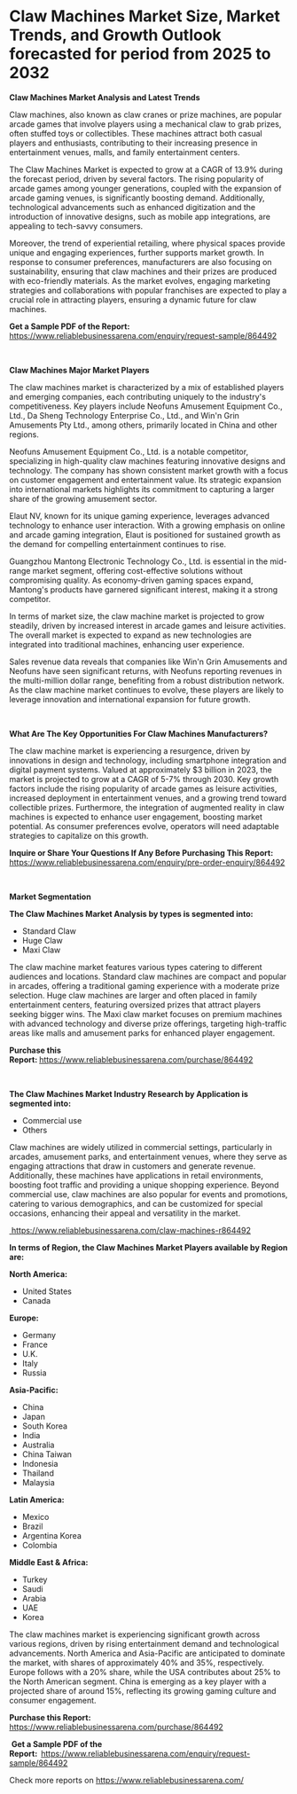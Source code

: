 <p><h1>Claw Machines Market Size, Market Trends, and Growth Outlook forecasted for period from 2025 to 2032</h1></p><p><strong>Claw Machines Market Analysis and Latest Trends</strong></p>
<p><p>Claw machines, also known as claw cranes or prize machines, are popular arcade games that involve players using a mechanical claw to grab prizes, often stuffed toys or collectibles. These machines attract both casual players and enthusiasts, contributing to their increasing presence in entertainment venues, malls, and family entertainment centers.</p><p>The Claw Machines Market is expected to grow at a CAGR of 13.9% during the forecast period, driven by several factors. The rising popularity of arcade games among younger generations, coupled with the expansion of arcade gaming venues, is significantly boosting demand. Additionally, technological advancements such as enhanced digitization and the introduction of innovative designs, such as mobile app integrations, are appealing to tech-savvy consumers.</p><p>Moreover, the trend of experiential retailing, where physical spaces provide unique and engaging experiences, further supports market growth. In response to consumer preferences, manufacturers are also focusing on sustainability, ensuring that claw machines and their prizes are produced with eco-friendly materials. As the market evolves, engaging marketing strategies and collaborations with popular franchises are expected to play a crucial role in attracting players, ensuring a dynamic future for claw machines.</p></p>
<p><strong>Get a Sample PDF of the Report:&nbsp;</strong> <a href="https://www.reliablebusinessarena.com/enquiry/request-sample/864492?utm_campaign=2639&utm_medium=2&utm_source=Github&utm_content=ia&utm_term=10042025&utm_id=claw-machines">https://www.reliablebusinessarena.com/enquiry/request-sample/864492</a></p>
<p>&nbsp;</p>
<p><strong>Claw Machines Major Market Players</strong></p>
<p><p>The claw machines market is characterized by a mix of established players and emerging companies, each contributing uniquely to the industry's competitiveness. Key players include Neofuns Amusement Equipment Co., Ltd., Da Sheng Technology Enterprise Co., Ltd., and Win'n Grin Amusements Pty Ltd., among others, primarily located in China and other regions.</p><p>Neofuns Amusement Equipment Co., Ltd. is a notable competitor, specializing in high-quality claw machines featuring innovative designs and technology. The company has shown consistent market growth with a focus on customer engagement and entertainment value. Its strategic expansion into international markets highlights its commitment to capturing a larger share of the growing amusement sector.</p><p>Elaut NV, known for its unique gaming experience, leverages advanced technology to enhance user interaction. With a growing emphasis on online and arcade gaming integration, Elaut is positioned for sustained growth as the demand for compelling entertainment continues to rise.</p><p>Guangzhou Mantong Electronic Technology Co., Ltd. is essential in the mid-range market segment, offering cost-effective solutions without compromising quality. As economy-driven gaming spaces expand, Mantong's products have garnered significant interest, making it a strong competitor.</p><p>In terms of market size, the claw machine market is projected to grow steadily, driven by increased interest in arcade games and leisure activities. The overall market is expected to expand as new technologies are integrated into traditional machines, enhancing user experience.</p><p>Sales revenue data reveals that companies like Win'n Grin Amusements and Neofuns have seen significant returns, with Neofuns reporting revenues in the multi-million dollar range, benefiting from a robust distribution network. As the claw machine market continues to evolve, these players are likely to leverage innovation and international expansion for future growth.</p></p>
<p>&nbsp;</p>
<p><strong>What Are The Key Opportunities For Claw Machines Manufacturers?</strong></p>
<p><p>The claw machine market is experiencing a resurgence, driven by innovations in design and technology, including smartphone integration and digital payment systems. Valued at approximately $3 billion in 2023, the market is projected to grow at a CAGR of 5-7% through 2030. Key growth factors include the rising popularity of arcade games as leisure activities, increased deployment in entertainment venues, and a growing trend toward collectible prizes. Furthermore, the integration of augmented reality in claw machines is expected to enhance user engagement, boosting market potential. As consumer preferences evolve, operators will need adaptable strategies to capitalize on this growth.</p></p>
<p><strong>Inquire or Share Your Questions If Any Before Purchasing This Report:</strong> <a href="https://www.reliablebusinessarena.com/enquiry/pre-order-enquiry/864492?utm_campaign=2639&utm_medium=2&utm_source=Github&utm_content=ia&utm_term=10042025&utm_id=claw-machines">https://www.reliablebusinessarena.com/enquiry/pre-order-enquiry/864492</a></p>
<p>&nbsp;</p>
<p><strong>Market Segmentation</strong></p>
<p><strong>The Claw Machines Market Analysis by types is segmented into:</strong></p>
<p><ul><li>Standard Claw</li><li>Huge Claw</li><li>Maxi Claw</li></ul></p>
<p><p>The claw machine market features various types catering to different audiences and locations. Standard claw machines are compact and popular in arcades, offering a traditional gaming experience with a moderate prize selection. Huge claw machines are larger and often placed in family entertainment centers, featuring oversized prizes that attract players seeking bigger wins. The Maxi claw market focuses on premium machines with advanced technology and diverse prize offerings, targeting high-traffic areas like malls and amusement parks for enhanced player engagement.</p></p>
<p><strong>Purchase this Report:&nbsp;</strong><a href="https://www.reliablebusinessarena.com/purchase/864492?utm_campaign=2639&utm_medium=2&utm_source=Github&utm_content=ia&utm_term=10042025&utm_id=claw-machines">https://www.reliablebusinessarena.com/purchase/864492</a></p>
<p>&nbsp;</p>
<p><strong>The Claw Machines Market Industry Research by Application is segmented into:</strong></p>
<p><ul><li>Commercial use</li><li>Others</li></ul></p>
<p><p>Claw machines are widely utilized in commercial settings, particularly in arcades, amusement parks, and entertainment venues, where they serve as engaging attractions that draw in customers and generate revenue. Additionally, these machines have applications in retail environments, boosting foot traffic and providing a unique shopping experience. Beyond commercial use, claw machines are also popular for events and promotions, catering to various demographics, and can be customized for special occasions, enhancing their appeal and versatility in the market.</p></p>
<p><a href="https://www.reliablebusinessarena.com/claw-machines-r864492?utm_campaign=2639&utm_medium=2&utm_source=Github&utm_content=ia&utm_term=10042025&utm_id=claw-machines">&nbsp;https://www.reliablebusinessarena.com/claw-machines-r864492</a></p>
<p><strong>In terms of Region, the Claw Machines Market Players available by Region are:</strong></p>
<p>
    <p> <strong> North America: </strong>
        <ul>
            <li>United States</li>
            <li>Canada</li>
        </ul>
        </p> 
    <p> <strong> Europe: </strong>
        <ul>
            <li>Germany</li>
            <li>France</li>
            <li>U.K.</li>
            <li>Italy</li>
            <li>Russia</li>
        </ul>
        </p> 
    <p> <strong> Asia-Pacific: </strong>
        <ul>
            <li>China</li>
            <li>Japan</li>
            <li>South Korea</li>
            <li>India</li>
            <li>Australia</li>
            <li>China Taiwan</li>
            <li>Indonesia</li>
            <li>Thailand</li>
            <li>Malaysia</li>
        </ul>
        </p> 
    <p> <strong> Latin America: </strong>
        <ul>
            <li>Mexico</li>
            <li>Brazil</li>
            <li>Argentina Korea</li>
            <li>Colombia</li>
        </ul>
        </p> 
    <p> <strong> Middle East & Africa: </strong>
        <ul>
            <li>Turkey</li>
            <li>Saudi</li>
            <li>Arabia</li>
            <li>UAE</li>
            <li>Korea</li>
        </ul>
    </p>
    </p>
<p><p>The claw machines market is experiencing significant growth across various regions, driven by rising entertainment demand and technological advancements. North America and Asia-Pacific are anticipated to dominate the market, with shares of approximately 40% and 35%, respectively. Europe follows with a 20% share, while the USA contributes about 25% to the North American segment. China is emerging as a key player with a projected share of around 15%, reflecting its growing gaming culture and consumer engagement.</p></p>
<p><strong>Purchase this Report: </strong><a href="https://www.reliablebusinessarena.com/purchase/864492?utm_campaign=2639&utm_medium=2&utm_source=Github&utm_content=ia&utm_term=10042025&utm_id=claw-machines">https://www.reliablebusinessarena.com/purchase/864492</a></p>
<p>&nbsp;<strong>Get a Sample PDF of the Report:&nbsp;&nbsp;</strong><a href="https://www.reliablebusinessarena.com/enquiry/request-sample/864492?utm_campaign=2639&utm_medium=2&utm_source=Github&utm_content=ia&utm_term=10042025&utm_id=claw-machines">https://www.reliablebusinessarena.com/enquiry/request-sample/864492</a></p>
<p><strong></strong></p>
<p>Check more reports on <a href="https://www.reliablebusinessarena.com/?utm_campaign=2639&utm_medium=2&utm_source=Github&utm_content=ia&utm_term=10042025&utm_id=claw-machines">https://www.reliablebusinessarena.com/</a></p>